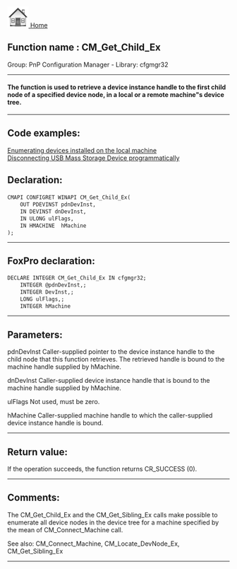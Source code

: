 [<img src="../../images/home.png"> Home ](https://github.com/VFPX/Win32API)  

## Function name : CM_Get_Child_Ex
Group: PnP Configuration Manager - Library: cfgmgr32    
***  


#### The function is used to retrieve a device instance handle to the first child node of a specified device node, in a local or a remote machine"s device tree.

***  


## Code examples:
[Enumerating devices installed on the local machine](../../samples/sample_545.md)  
[Disconnecting USB Mass Storage Device programmatically](../../samples/sample_553.md)  

## Declaration:
```foxpro  
CMAPI CONFIGRET WINAPI CM_Get_Child_Ex(
	OUT PDEVINST pdnDevInst,
	IN DEVINST dnDevInst,
	IN ULONG ulFlags,
	IN HMACHINE  hMachine
);  
```  
***  


## FoxPro declaration:
```foxpro  
DECLARE INTEGER CM_Get_Child_Ex IN cfgmgr32;
	INTEGER @pdnDevInst,;
	INTEGER DevInst,;
	LONG ulFlags,;
	INTEGER hMachine  
```  
***  


## Parameters:
pdnDevInst 
Caller-supplied pointer to the device instance handle to the child node that this function retrieves. The retrieved handle is bound to the machine handle supplied by hMachine.

dnDevInst 
Caller-supplied device instance handle that is bound to the machine handle supplied by hMachine. 

ulFlags 
Not used, must be zero. 

hMachine 
Caller-supplied machine handle to which the caller-supplied device instance handle is bound.  
***  


## Return value:
If the operation succeeds, the function returns CR_SUCCESS (0).  
***  


## Comments:
The CM_Get_Child_Ex and the CM_Get_Sibling_Ex calls make possible  to enumerate all device nodes in the device tree for a machine specified by the mean of CM_Connect_Machine call.  
  
See also: CM_Connect_Machine, CM_Locate_DevNode_Ex, CM_Get_Sibling_Ex    
  
***  

